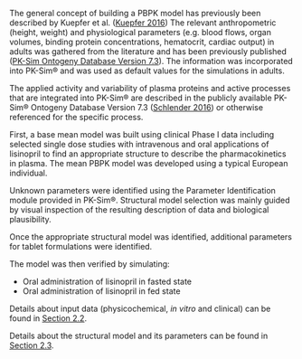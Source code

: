 The general concept of building a PBPK model has previously been described by Kuepfer et al. ([Kuepfer 2016](#main-references)) The relevant anthropometric (height, weight) and physiological parameters (e.g. blood flows, organ volumes, binding protein concentrations, hematocrit, cardiac output) in adults was gathered from the literature and has been previously published ([PK-Sim Ontogeny Database Version 7.3](#main-references)). The information was incorporated into PK-Sim® and was used as default values for the simulations in adults.

The applied activity and variability of plasma proteins and active processes that are integrated into PK-Sim® are described in the publicly available PK-Sim® Ontogeny Database Version 7.3 ([Schlender 2016](#main-references)) or otherwise referenced for the specific process.

First, a base mean model was built using clinical Phase I data including selected single dose studies with intravenous and oral applications of lisinopril to find an appropriate structure to describe the pharmacokinetics in plasma. The mean PBPK model was developed using a typical European individual. 

Unknown parameters were identified using the Parameter Identification module provided in PK-Sim®. Structural model selection was mainly guided by visual inspection of the resulting description of data and biological plausibility.

Once the appropriate structural model was identified, additional parameters for tablet formulations were identified. 

The model was then verified by simulating:

- Oral administration of lisinopril in fasted state
- Oral administration of lisinopril in fed state

Details about input data (physicochemical, *in vitro* and clinical) can be found in  [Section 2.2](#methods-data).

Details about the structural model and its parameters can be found in  [Section 2.3](#model-parameters-and-assumptions).


